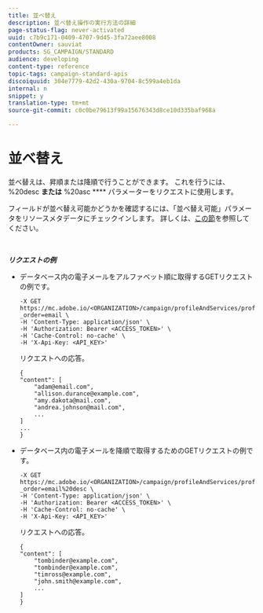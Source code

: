 ```yaml
---
title: 並べ替え
description: 並べ替え操作の実行方法の詳細
page-status-flag: never-activated
uuid: c7b9c171-0409-4707-9d45-3fa72aee8008
contentOwner: sauviat
products: SG_CAMPAIGN/STANDARD
audience: developing
content-type: reference
topic-tags: campaign-standard-apis
discoiquuid: 304e7779-42d2-430a-9704-8c599a4eb1da
internal: n
snippet: y
translation-type: tm+mt
source-git-commit: c0c0be79613f99a15676343d8ce10d335baf968a

---
```



# 並べ替え

並べ替えは、昇順または降順で行うことができます。 これを行うには、%20desc **または** %20asc **** パラメーターをリクエストに使用します。

フィールドが並べ替え可能かどうかを確認するには、「並べ替え可能」パラメータをリソースメタデータにチェックインします。 詳しくは、[この節](../../api/using/metadata-mechanism.md)を参照してください。

<br/>

***リクエストの例***

* データベース内の電子メールをアルファベット順に取得するGETリクエストの例です。

   ```
   -X GET https://mc.adobe.io/<ORGANIZATION>/campaign/profileAndServices/profile/email/email?_order=email \
   -H 'Content-Type: application/json' \
   -H 'Authorization: Bearer <ACCESS_TOKEN>' \
   -H 'Cache-Control: no-cache' \
   -H 'X-Api-Key: <API_KEY>'
   ```

   リクエストへの応答。

   ```
   {
   "content": [
       "adam@email.com",
       "allison.durance@example.com",
       "amy.dakota@mail.com",
       "andrea.johnson@mail.com",
       ...
   ]
   ...
   }
   ```

* データベース内の電子メールを降順で取得するためのGETリクエストの例です。

   ```
   -X GET https://mc.adobe.io/<ORGANIZATION>/campaign/profileAndServices/profile/email?_order=email%20desc \
   -H 'Content-Type: application/json' \
   -H 'Authorization: Bearer <ACCESS_TOKEN>' \
   -H 'Cache-Control: no-cache' \
   -H 'X-Api-Key: <API_KEY>'
   ```

   リクエストへの応答。

   ```
   {
   "content": [
       "tombinder@example.com",
       "tombinder@example.com",
       "timross@example.com",
       "john.smith@example.com",
       ...
   ]
   }
   ```

